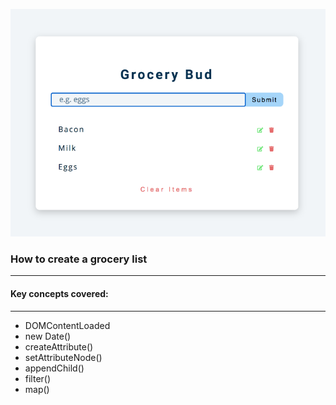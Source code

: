 ![grocery-bud](./grocery-bud.png)

### How to create a grocery list

---

#### Key concepts covered:

---

- DOMContentLoaded
- new Date()
- createAttribute()
- setAttributeNode()
- appendChild()
- filter()
- map()
